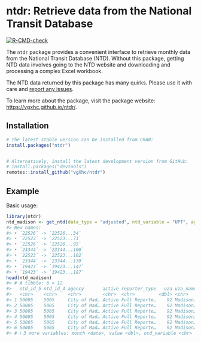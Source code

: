 
<!-- README.md is generated from README.Rmd. Please edit that file -->

# ntdr: Retrieve data from the National Transit Database

<!-- badges: start -->

[![R-CMD-check](https://github.com/vgXhc/ntdr/actions/workflows/R-CMD-check.yaml/badge.svg)](https://github.com/vgXhc/ntdr/actions/workflows/R-CMD-check.yaml)
<!-- badges: end -->

The `ntdr` package provides a convenient interface to retrieve monthly
data from the National Transit Database (NTD). Without this package,
getting NTD data involves going to the NTD website and downloading and
processing a complex Excel workbook.

The NTD data returned by this package has many quirks. Please use it
with care and [report any issues](https://github.com/vgXhc/ntdr/issues).

To learn more about the package, visit the package website:
<https://vgxhc.github.io/ntdr/>.

## Installation

``` r
# The latest stable version can be installed from CRAN:
install.packages("ntdr")


# Alternatively, install the latest development version from GitHub:
# install.packages("devtools")
remotes::install_github("vgXhc/ntdr")
```

## Example

Basic usage:

``` r
library(ntdr)
ntd_madison <- get_ntd(data_type = "adjusted", ntd_variable = "UPT", agency = "City of Madison", modes = "MB")
#> New names:
#> • `22526` -> `22526...34`
#> • `22523` -> `22523...71`
#> • `22526` -> `22526...95`
#> • `23344` -> `23344...100`
#> • `22523` -> `22523...102`
#> • `23344` -> `23344...139`
#> • `19423` -> `19423...147`
#> • `19423` -> `19423...187`
head(ntd_madison)
#> # A tibble: 6 × 12
#>   ntd_id_5 ntd_id_4 agency       active reporter_type   uza uza_name modes tos  
#>   <chr>    <chr>    <chr>        <chr>  <chr>         <dbl> <chr>    <chr> <chr>
#> 1 50005    5005     City of Mad… Active Full Reporte…    92 Madison… MB    DO   
#> 2 50005    5005     City of Mad… Active Full Reporte…    92 Madison… MB    DO   
#> 3 50005    5005     City of Mad… Active Full Reporte…    92 Madison… MB    DO   
#> 4 50005    5005     City of Mad… Active Full Reporte…    92 Madison… MB    DO   
#> 5 50005    5005     City of Mad… Active Full Reporte…    92 Madison… MB    DO   
#> 6 50005    5005     City of Mad… Active Full Reporte…    92 Madison… MB    DO   
#> # ℹ 3 more variables: month <date>, value <dbl>, ntd_variable <chr>
```
